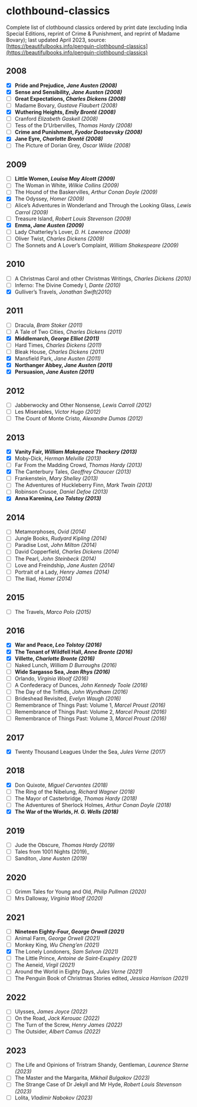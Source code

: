 # clothbound-classics
Complete list of clothbound classics ordered by print date (excluding India Special Editions, reprint of Crime & Punishment, and reprint of Madame Bovary); last updated April 2023, source: [https://beautifulbooks.info/penguin-clothbound-classics](https://beautifulbooks.info/penguin-clothbound-classics)

## 2008
- [x] **Pride and Prejudice, _Jane Austen (2008)_**
- [x] **Sense and Sensibility, _Jane Austen (2008)_**
- [ ] **Great Expectations, _Charles Dickens (2008)_**
- [ ] Madame Bovary, _Gustave Flaubert (2008)_
- [x] **Wuthering Heights, _Emily Brontë (2008)_**
- [ ] Cranford _Elizabeth Gaskell (2008)_
- [ ] Tess of the D’Urbervilles, _Thomas Hardy (2008)_
- [ ] **Crime and Punishment, _Fyodor Dostoevsky (2008)_**
- [x] **Jane Eyre, _Charlotte Brontë (2008)_**
- [ ] The Picture of Dorian Grey, _Oscar Wilde (2008)_

## 2009
- [ ] **Little Women, _Louisa May Alcott (2009)_**
- [ ] The Woman in White, _Wilkie Collins (2009)_
- [ ] The Hound of the Baskervilles, _Arthur Conan Doyle (2009)_
- [x] The Odyssey, _Homer (2009)_
- [ ] Alice’s Adventures in Wonderland and Through the Looking Glass, _Lewis Carrol (2009)_
- [ ] Treasure Island, _Robert Louis Stevenson (2009)_
- [x] **Emma, _Jane Austen (2009)_**
- [ ] Lady Chatterley’s Lover, _D. H. Lawrence (2009)_
- [ ] Oliver Twist, _Charles Dickens (2009)_
- [ ] The Sonnets and A Lover’s Complaint, _William Shakespeare (2009)_

## 2010
- [ ] A Christmas Carol and other Christmas Writings, _Charles Dickens (2010)_
- [ ] Inferno: The Divine Comedy I, _Dante (2010)_
- [x] Gulliver’s Travels, _Jonathan Swift(2010)_

## 2011
- [ ] Dracula, _Bram Stoker (2011)_
- [ ] A Tale of Two Cities, _Charles Dickens (2011)_
- [x] **Middlemarch, _George Elliot (2011)_**
- [ ] Hard Times, _Charles Dickens (2011)_
- [ ] Bleak House, _Charles Dickens (2011)_
- [x] Mansfield Park, _Jane Austen (2011)_
- [x] **Northanger Abbey, _Jane Austen (2011)_**
- [x] **Persuasion, _Jane Austen (2011)_**

## 2012 
- [ ] Jabberwocky and Other Nonsense, _Lewis Carroll (2012)_
- [ ] Les Miserables, _Victor Hugo (2012)_
- [ ] The Count of Monte Cristo, _Alexandre Dumas (2012)_

## 2013
- [x] **Vanity Fair, _William Makepeace Thackery (2013)_**
- [x] Moby-Dick, _Herman Melville (2013)_
- [ ] Far From the Madding Crowd, _Thomas Hardy (2013)_
- [x] The Canterbury Tales, _Geoffrey Chaucer (2013)_
- [ ] Frankenstein, _Mary Shelley (2013)_
- [ ] The Adventures of Huckleberry Finn, _Mark Twain (2013)_
- [ ] Robinson Crusoe, _Daniel Defoe (2013)_
- [x] **Anna Karenina, _Leo Tolstoy (2013)_**

## 2014
- [ ] Metamorphoses, _Ovid (2014)_
- [ ] Jungle Books, _Rudyard Kipling (2014)_
- [ ] Paradise Lost, _John Milton (2014)_
- [ ] David Copperfield, _Charles Dickens (2014)_
- [ ] The Pearl, _John Steinbeck (2014)_
- [ ] Love and Freindship, _Jane Austen (2014)_
- [ ] Portrait of a Lady, _Henry James (2014)_
- [ ] The Iliad, _Homer (2014)_

## 2015
- [ ] The Travels, _Marco Polo (2015)_

## 2016
- [x] **War and Peace, _Leo Tolstoy (2016)_**
- [x] **The Tenant of Wildfell Hall, _Anne Bronte (2016)_**
- [x] **Villette, _Charlotte Bronte (2016)_**
- [ ] Naked Lunch, _William D Burroughs (2016)_
- [ ] **Wide Sargasso Sea, _Jean Rhys (2016)_**
- [ ] Orlando, _Virginia Woolf (2016)_
- [ ] A Confederacy of Dunces, _John Kennedy Toole (2016)_
- [ ] The Day of the Triffids, _John Wyndham (2016)_
- [ ] Brideshead Revisited, _Evelyn Waugh (2016)_
- [ ] Remembrance of Things Past: Volume 1, _Marcel Proust (2016)_
- [ ] Remembrance of Things Past: Volume 2, _Marcel Proust (2016)_
- [ ] Remembrance of Things Past: Volume 3, _Marcel Proust (2016)_

## 2017
- [x] Twenty Thousand Leagues Under the Sea, _Jules Verne (2017)_

## 2018
- [x] Don Quixote, _Miguel Cervantes (2018)_
- [ ] The Ring of the Nibelung, _Richard Wagner (2018)_
- [ ] The Mayor of Casterbridge, _Thomas Hardy (2018)_
- [ ] The Adventures of Sherlock Holmes, _Arthur Conan Doyle (2018)_
- [x] **The War of the Worlds, _H. G. Wells (2018)_**

## 2019
- [ ] Jude the Obscure, _Thomas Hardy (2019)_
- [ ] Tales from 1001 Nights (2019)_
- [ ] Sanditon, _Jane Austen (2019)_

## 2020
- [ ] Grimm Tales for Young and Old, _Philip Pullman (2020)_
- [ ] Mrs Dalloway, _Virginia Woolf (2020)_

## 2021
- [ ] **Nineteen Eighty-Four, _George Orwell (2021)_**
- [ ] Animal Farm, _George Orwell (2021)_
- [ ] Monkey King, _Wu Cheng’en (2021)_
- [x] The Lonely Londoners, _Sam Selvon (2021)_
- [ ] The Little Prince, _Antoine de Saint-Exupéry (2021)_
- [ ] The Aeneid, _Virgil (2021)_
- [ ] Around the World in Eighty Days, _Jules Verne (2021)_
- [ ] The Penguin Book of Christmas Stories edited, _Jessica Harrison (2021)_

## 2022
- [ ] Ulysses, _James Joyce (2022)_
- [ ] On the Road, _Jack Kerouac (2022)_
- [ ] The Turn of the Screw, _Henry James (2022)_
- [ ] The Outsider, _Albert Camus (2022)_

## 2023
- [ ] The Life and Opinions of Tristram Shandy, Gentleman, _Laurence Sterne (2023)_
- [ ] The Master and the Margarita, _Mikhail Bulgakov (2023)_
- [ ] The Strange Case of Dr Jekyll and Mr Hyde, _Robert Louis Stevenson (2023)_
- [ ] Lolita, _Vladimir Nabokov (2023)_
